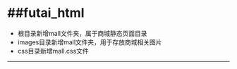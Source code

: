 ##futai_html
==========

+ 根目录新增mall文件夹，属于商城静态页面目录 
+ images目录新增mall文件夹，用于存放商城相关图片
+ css目录新增mall.css文件

***
